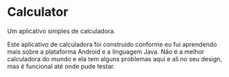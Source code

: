 # Calculator
Um aplicativo simples de calculadora.

Este aplicativo de calculadora foi construído conforme eu fui aprendendo mais sobre a plataforma Android e a linguagem Java. Não é a melhor calculadora do mundo e ela tem alguns problemas aqui e ali no seu design, mas é funcional até onde pude testar.
